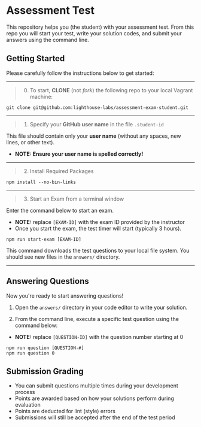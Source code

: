 # Assessment Test

This repository helps you (the student) with your assessment test. From this repo you will start your test, write your solution codes, and submit your answers using the command line.

## Getting Started

Please carefully follow the instructions below to get started:

---

> 0) To start, **CLONE** (not _fork_) the following repo to your local Vagrant machine:

```terminal
git clone git@github.com:lighthouse-labs/assessment-exam-student.git
```

---

> 1) Specify your **GitHub user name** in the file `.student-id` 

This file should contain only your **user name** (without any spaces, new lines, or other text).

* **NOTE: Ensure your user name is spelled correctly!** 

---

> 2) Install Required Packages

```terminal
npm install --no-bin-links
```

---

> 3) Start an Exam from a terminal window

Enter the command below to start an exam. 

* **NOTE:** replace `[EXAM-ID]` with the exam ID provided by the instructor
* Once you start the exam, the test timer will start (typically 3 hours).

```terminal
npm run start-exam [EXAM-ID]
```

This command downloads the test questions to your local file system. You should see new files in the `answers/` directory.

---

## Answering Questions

Now you're ready to start answering questions!

1. Open the `answers/` directory in your code editor to write your solution.

2. From the command line, execute a specific test question using the command below:

* **NOTE:** replace `[QUESTION-ID]` with the question number starting at 0

```terminal
npm run question [QUESTION-#]
npm run question 0
```

## Submission Grading

* You can submit questions multiple times during your development process
* Points are awarded based on how your solutions perform during evaluation
* Points are deducted for lint (style) errors
* Submissions will still be accepted after the end of the test period
